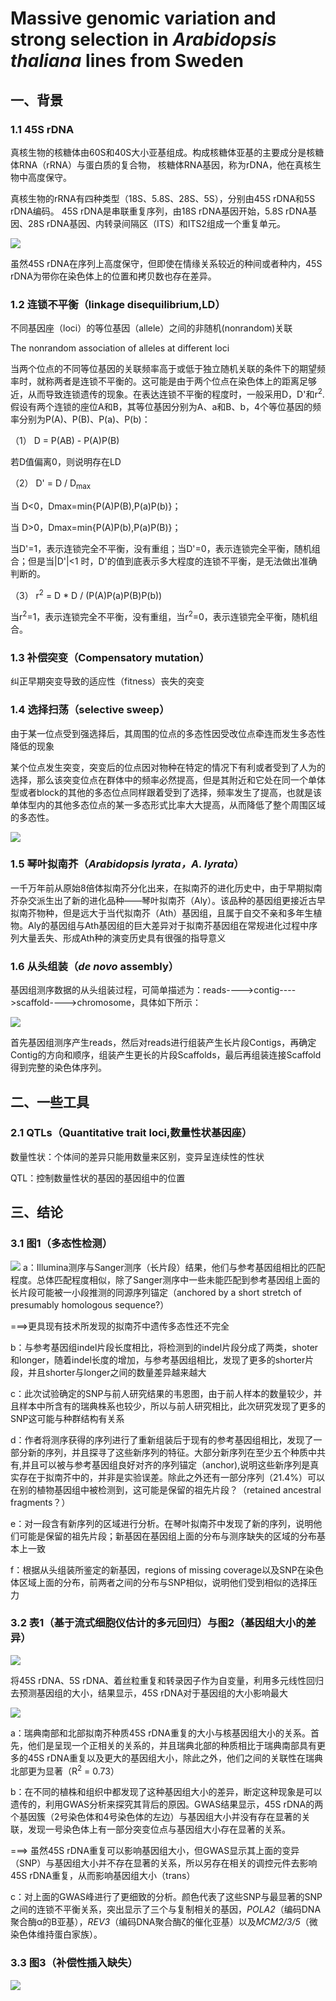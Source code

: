 # Massive genomic variation and strong selection in *Arabidopsis thaliana* lines from Sweden
## 一、背景
### 1.1 45S rDNA
真核生物的核糖体由60S和40S大小亚基组成。构成核糖体亚基的主要成分是核糖体RNA（rRNA）与蛋白质的复合物，
核糖体RNA基因，称为rDNA，他在真核生物中高度保守。

真核生物的rRNA有四种类型（18S、5.8S、28S、5S），分别由45S rDNA和5S rDNA编码。
45S rDNA是串联重复序列，由18S rDNA基因开始，5.8S rDNA基因、28S rDNA基因、内转录间隔区（ITS）和ITS2组成一个重复单元。

![](./Fig/45SrDNA.png)

虽然45S rDNA在序列上高度保守，但即使在情缘关系较近的种间或者种内，45S rDNA为带你在染色体上的位置和拷贝数也存在差异。

### 1.2 连锁不平衡（linkage disequilibrium,LD）
不同基因座（loci）的等位基因（allele）之间的非随机(nonrandom)关联

The nonrandom association of alleles at different loci

当两个位点的不同等位基因的关联频率高于或低于独立随机关联的条件下的期望频率时，就称两者是连锁不平衡的。这可能是由于两个位点在染色体上的距离足够近，从而导致连锁遗传的现象。在表达连锁不平衡的程度时，一般采用D，D'和r<sup>2</sup>.假设有两个连锁的座位A和B，其等位基因分别为A、a和B、b，4个等位基因的频率分别为P(A)、P(B)、P(a)、P(b)：

（1） D = P(AB) - P(A)P(B)

若D值偏离0，则说明存在LD

（2） D' = D / D<sub>max</sub>

当 D<0，Dmax=min{P(A)P(B),P(a)P(b)}； 

当 D>0，Dmax=min{P(A)P(b),P(a)P(B)}； 

当D'=1，表示连锁完全不平衡，没有重组；当D'=0，表示连锁完全平衡，随机组合；但是当|D'|<1 时，D'的值到底表示多大程度的连锁不平衡，是无法做出准确判断的。

（3） r<sup>2</sup> = D * D / (P(A)P(a)P(B)P(b))

当r<sup>2</sup>=1，表示连锁完全不平衡，没有重组，当r<sup>2</sup>=0，表示连锁完全平衡，随机组合。

### 1.3 补偿突变（Compensatory mutation）
纠正早期突变导致的适应性（fitness）丧失的突变

### 1.4 选择扫荡（selective sweep）
由于某一位点受到强选择后，其周围的位点的多态性因受改位点牵连而发生多态性降低的现象

某个位点发生突变，突变后的位点因对物种在特定的情况下有利或者受到了人为的选择，那么该突变位点在群体中的频率必然提高，但是其附近和它处在同一个单体型或者block的其他的多态位点同样跟着受到了选择，频率发生了提高，也就是该单体型内的其他多态位点的某一多态形式比率大大提高，从而降低了整个周围区域的多态性。

![](./Fig/selective-sweep.jpg)

### 1.5 琴叶拟南芥（*Arabidopsis lyrata，A. lyrata*）

一千万年前从原始8倍体拟南芥分化出来，在拟南芥的进化历史中，由于早期拟南芥杂交派生出了新的进化品种——琴叶拟南芥（Aly）。该品种的基因组更接近古早拟南芥物种，但是远大于当代拟南芥（Ath）基因组，且属于自交不亲和多年生植物。Aly的基因组与Ath基因组的巨大差异对于拟南芥基因组在常规进化过程中序列大量丢失、形成Ath种的演变历史具有很强的指导意义

### 1.6 从头组装（*de novo* assembly）
基因组测序数据的从头组装过程，可简单描述为：reads---->contig---->scaffold---->chromosome，具体如下所示：

![](./Fig/denove.png)

首先基因组测序产生reads，然后对reads进行组装产生长片段Contigs，再确定Contig的方向和顺序，组装产生更长的片段Scaffolds，最后再组装连接Scaffold得到完整的染色体序列。



## 二、一些工具
### 2.1 QTLs（Quantitative trait loci,数量性状基因座）

数量性状：个体间的差异只能用数量来区别，变异呈连续性的性状

QTL：控制数量性状的基因的基因组中的位置

## 三、结论
### 3.1 图1（多态性检测）
![](./Fig/fig1.png)
a：Illumina测序与Sanger测序（长片段）结果，他们与参考基因组相比的匹配程度。总体匹配程度相似，除了Sanger测序中一些未能匹配到参考基因组上面的长片段可能被一小段推测的同源序列锚定（anchored by a short stretch of presumably homologous sequence?）

===>更具现有技术所发现的拟南芥中遗传多态性还不完全

b：与参考基因组indel片段长度相比，将检测到的indel片段分成了两类，shoter和longer，随着indel长度的增加，与参考基因组相比，发现了更多的shorter片段，并且shorter与longer之间的数量差异越来越大

c：此次试验确定的SNP与前人研究结果的韦恩图，由于前人样本的数量较少，并且样本中所含有的瑞典株系也较少，所以与前人研究相比，此次研究发现了更多的SNP这可能与种群结构有关系

d：作者将测序获得的序列进行了重新组装后于现有的参考基因组相比，发现了一部分新的序列，并且探寻了这些新序列的特征。大部分新序列在至少五个种质中共有,并且可以被与参考基因组良好对齐的序列锚定（anchor),说明这些新序列是真实存在于拟南芥中的，并非是实验误差。除此之外还有一部分序列（21.4%）可以在别的植物基因组中被检测到，这可能是保留的祖先片段？（retained ancestral fragments？）

e：对一段含有新序列的区域进行分析。在琴叶拟南芥中发现了新的序列，说明他们可能是保留的祖先片段；新基因在基因组上面的分布与测序缺失的区域的分布基本上一致

f：根据从头组装所鉴定的新基因，regions of missing coverage以及SNP在染色体区域上面的分布，前两者之间的分布与SNP相似，说明他们受到相似的选择压力

### 3.2 表1（基于流式细胞仪估计的多元回归）与图2（基因组大小的差异）
![](./Fig/tab1.png)

将45S rDNA、5S rDNA、着丝粒重复和转录因子作为自变量，利用多元线性回归去预测基因组的大小，结果显示，45S rDNA对于基因组的大小影响最大

![](./Fig/fig2.png)

a：瑞典南部和北部拟南芥种质45S rDNA重复的大小与核基因组大小的关系。首先，他们是呈现一个正相关的关系的，并且瑞典北部的种质相比于瑞典南部具有更多的45S rDNA重复以及更大的基因组大小，除此之外，他们之间的关联性在瑞典北部更为显著（R<sup>2</sup> = 0.73）

b：在不同的植株和组织中都发现了这种基因组大小的差异，断定这种现象是可以遗传的，利用GWAS分析来探究其背后的原因。GWAS结果显示，45S rDNA的两个基因簇（2号染色体和4号染色体的左边）与基因组大小并没有存在显著的关联，发现一号染色体上有一部分突变位点与基因组大小存在显著的关系。

===> 虽然45S rDNA重复可以影响基因组大小，但GWAS显示其上面的变异（SNP）与基因组大小并不存在显著的关系，所以另存在相关的调控元件去影响45S rDNA重复，从而影响基因组大小（trans）

c：对上面的GWAS峰进行了更细致的分析。颜色代表了这些SNP与最显著的SNP之间的连锁不平衡关系，突出显示了三个与复制相关的基因，*POLA2*（编码DNA聚合酶α的B亚基），*REV3*（编码DNA聚合酶ζ的催化亚基）以及*MCM2/3/5*（微染色体维持蛋白家族）。

### 3.3 图3（补偿性插入缺失）

![](./Fig/fig3.png)


















